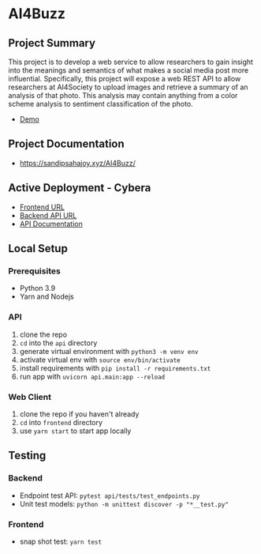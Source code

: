 # AI4Buzz

## Project Summary
This project is to develop a web service to allow researchers to gain insight into the meanings and semantics of what makes a social media post more influential. Specifically, this project will expose a web REST API to allow researchers at AI4Society to upload images and retrieve a summary of an analysis of that photo. This analysis may contain anything from a color scheme analysis to sentiment classification of the photo.
- <a href="https://cmput401.ca/projects/a3bc8e93-1275-434e-9e88-f4af38bb276c" target="_blank">Demo</a>

## Project Documentation
- https://sandipsahajoy.xyz/AI4Buzz/

## Active Deployment - Cybera
- <a href="http://[2605:fd00:4:1001:f816:3eff:fe67:1ff9]">Frontend URL</a>
- <a href="http://[2605:fd00:4:1001:f816:3eff:fe26:70dd]">Backend API URL</a>
- <a href="http://[2605:fd00:4:1001:f816:3eff:fe26:70dd]/docs">API Documentation</a>

## Local Setup
### Prerequisites
- Python 3.9
- Yarn and Nodejs

### API
1. clone the repo
2. `cd` into the `api` directory
3. generate virtual environment with `python3 -m venv env`
4. activate virtual env with `source env/bin/activate`
5. install requirements with `pip install -r requirements.txt`
6. run app with `uvicorn api.main:app --reload`

### Web Client
1. clone the repo if you haven't already
2. `cd` into `frontend` directory
3. use `yarn start` to start app locally

## Testing
### Backend
- Endpoint test API: `pytest api/tests/test_endpoints.py`
- Unit test models: `python -m unittest discover -p "*__test.py"`

### Frontend
- snap shot test: `yarn test`
